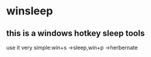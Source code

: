# winsleep
## this is a windows hotkey sleep tools
use it very simple:win+s ->sleep,win+p ->herbernate
